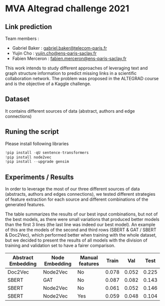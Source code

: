# MVA Altegrad challenge 2021

## Link prediction

Team members :
* Gabriel Baker : gabriel.baker@telecom-paris.fr
* Yujin Cho : yujin.cho@ens-paris-saclay.fr
* Fabien Merceron : fabien.merceron@ens-paris-saclay.fr

This work intends to study different approaches of leveraging text and graph structure information to predict missing links in a scientific collaboration network.
The problem was proposed in the ALTEGRAD course and is the objective of a Kaggle challenge.

## Dataset
It contains different sources of data (abstract, authors and edge connections)

## Runing the script

Please install following libraries
```Python
!pip install -qU sentence-transformers
!pip install node2vec
!pip install --upgrade gensim
```

## Experiments / Results
In order to leverage the most of our three different sources of data (abstracts, authors and edges connections), we tested different strategies of feature extraction for each source and different combinations of the generated features.

The table  summarizes the results of our best input combinations, but not of the best models, as there were small variations that produced better models than the first 3 lines (the last line was indeed our best model). An example of this are the models of the second and third rows (SBERT \& GAT / SBERT \& Doc2Vec), which performed better when training with the whole dataset, but we decided to present the results of all models with the division of training and validation set to have a fairer comparison.

| Abstract Embedding | Node Embedding | Manual features | Train | Val | Test |
| ------------- | ------------- | ------------- | --------- | --------- |--------- |
| Doc2Vec | Node2Vec | No  | 0.078 | 0.052 | 0.225 |
| SBERT | GAT | No  | 0.087 | 0.082 | 0.143 |
| SBERT | Node2Vec | No  | 0.061 | 0.052 | 0.146 |
| SBERT | Node2Vec | Yes  | 0.059 | 0.048 | 0.104 |
